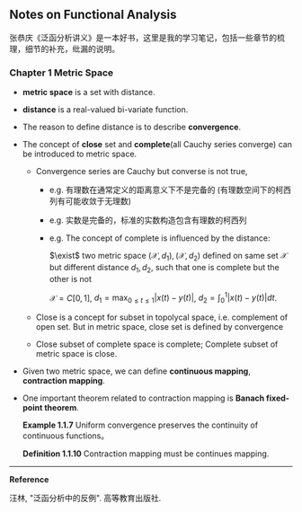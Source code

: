 ## Notes on Functional Analysis

张恭庆《泛函分析讲义》是一本好书，这里是我的学习笔记，包括一些章节的梳理，细节的补充，纰漏的说明。

### Chapter 1 Metric Space

* **metric space** is a set with distance.

* **distance** is a real-valued bi-variate function.

* The reason to define distance is to describe **convergence**.

* The concept of **close** set and **complete**(all Cauchy series converge) can be introduced to metric space.

  * Convergence series are Cauchy but converse is not true, 

    * e.g. 有理数在通常定义的距离意义下不是完备的 (有理数空间下的柯西列有可能收敛于无理数)

    * e.g. 实数是完备的，标准的实数构造包含有理数的柯西列

    * e.g. The concept of complete is influenced by the distance:

      $\exist$ two metric space $(\mathcal{X}, d_1), (\mathcal{X}, d_2)$ defined on same set $\mathcal{X}$ but different distance $d_1, d_2$, such that one is complete but the other is not

      $\mathcal{X}=C[0,1]$, $d_1 = \max_{0 \leq t \leq 1}|x(t)-y(t)|$, $d_2 = \int_0^1|x(t)-y(t)|dt$.

  * Close is a concept for subset in topolycal space, i.e. complement of open set. But in metric space, close set is defined by convergence
  
  * Close subset of complete space is complete; Complete subset of metric space is close.
  
* Given two metric space, we can define **continuous mapping**, **contraction mapping**.

* One important theorem related to contraction mapping is **Banach fixed-point theorem**.

  

  **Example 1.1.7** Uniform convergence preserves the continuity of continuous functions。

  **Definition 1.1.10** Contraction mapping must be continues mapping.





---

**Reference**

汪林, "泛函分析中的反例". 高等教育出版社.
